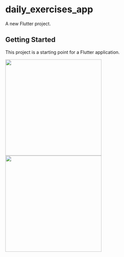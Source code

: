 # daily_exercises_app

A new Flutter project.

## Getting Started

This project is a starting point for a Flutter application.

<img src="file:///C:/Users/Mostafa%20Ghorab/Desktop/Screenshot_20220509_131542_com.example.daily_exercises_app.jpg" width="300" /> <img src="file:///C:/Users/Mostafa%20Ghorab/Desktop/Screenshot_20220509_131553_com.example.daily_exercises_app.jpg" width="300" />
